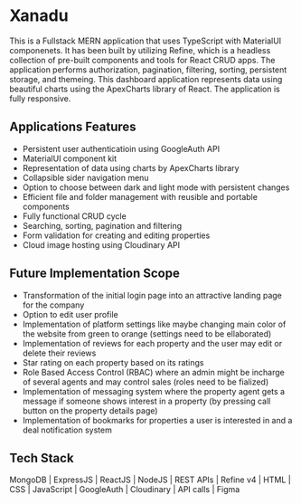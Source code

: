 # Xanadu
This is a Fullstack MERN application that uses TypeScript with MaterialUI componenets. It has been built by utilizing Refine, which is a headless collection of pre-built components and tools for React CRUD apps. The application performs authorization, pagination, filtering, sorting, persistent storage, and themeing. This dashboard application represents data using beautiful charts using the ApexCharts library of React. The application is fully responsive.

## Applications Features
- Persistent user authenticatioin using GoogleAuth API
- MaterialUI component kit
- Representation of data using charts by ApexCharts library
- Collapsible sider navigation menu
- Option to choose between dark and light mode with persistent changes
- Efficient file and folder management with reusible and portable components
- Fully functional CRUD cycle
- Searching, sorting, pagination and filtering
- Form validation for creating and editing properties
- Cloud image hosting using Cloudinary API

## Future Implementation Scope
- Transformation of the initial login page into an attractive landing page for the company
- Option to edit user profile
- Implementation of platform settings like maybe changing main color of the website from green to orange (settings need to be ellaborated)
- Implementation of reviews for each property and the user may edit or delete their reviews
- Star rating on each property based on its ratings
- Role Based Access Control (RBAC) where an admin might be incharge of several agents and may control sales (roles need to be fialized)
- Implementation of messaging system where the property agent gets a message if someone shows interest in a property (by pressing call button on the property details page)
- Implementation of bookmarks for properties a user is interested in and a deal notification system

## Tech Stack
MongoDB | ExpressJS | ReactJS | NodeJS | REST APIs | Refine v4 | HTML | CSS | JavaScript | GoogleAuth | Cloudinary | API calls | Figma
